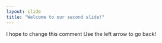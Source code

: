 ```yaml
---
layout: slide
title: "Welcome to our second slide!"
---
```

I hope to change this comment
Use the left arrow to go back!
